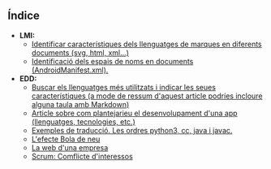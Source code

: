 <!DOCTYPE html>
<html lang="es">
<head>
    <meta charset="UTF-8">
    <meta name="viewport" content="width=device-width, initial-scale=1.0">
    <title>Índice - LMI y EDD</title>
    <link rel="stylesheet" href="extra.css">
</head>
<body>
    <div id="indice">
        <h2>Índice</h2>
        <ul>
            <li>
                <strong>LMI:</strong>
                <ul>
                    <li><a href="LMI/ARTICULOS/ARTICLE_1.md">Identificar característiques dels llenguatges de marques en diferents documents (svg, html, xml...)</a></li>
                    <li><a href="LMI/ARTICULOS/ARTICLE_2.md">Identificació dels espais de noms en documents (AndroidManifest.xml).</a></li>
                </ul>
            </li>
            <li>
                <strong>EDD:</strong>
                <ul>
                    <li><a href="EDD/ARTICULOS/ARTICLE_1.md">Buscar els llenguatges més utilitzats i indicar les seues característiques (a mode de ressum d'aquest article podríes incloure alguna taula amb Markdown)</a></li>
                    <li><a href="EDD/ARTICULOS/ARTICLE_2.md">Article sobre com plantejarieu el desenvolupament d'una app (llenguatges, tecnologies, etc.)</a></li>
                    <li><a href="EDD/ARTICULOS/ARTICLE_3.md">Exemples de traducció. Les ordres python3, cc, java i javac.</a></li>
                    <li><a href="EDD/ARTICULOS/ARTICLE_4.md">L'efecte Bola de neu</a></li>
                    <li><a href="EDD/ARTICULOS/ARTICLE_5.md">La web d'una empresa</a></li>
                    <li><a href="EDD/ARTICULOS/ARTICLE_6.md">Scrum: Comflicte d'interessos</a></li>
                </ul>
            </li>
        </ul>
    </div>
</body>
</html>
